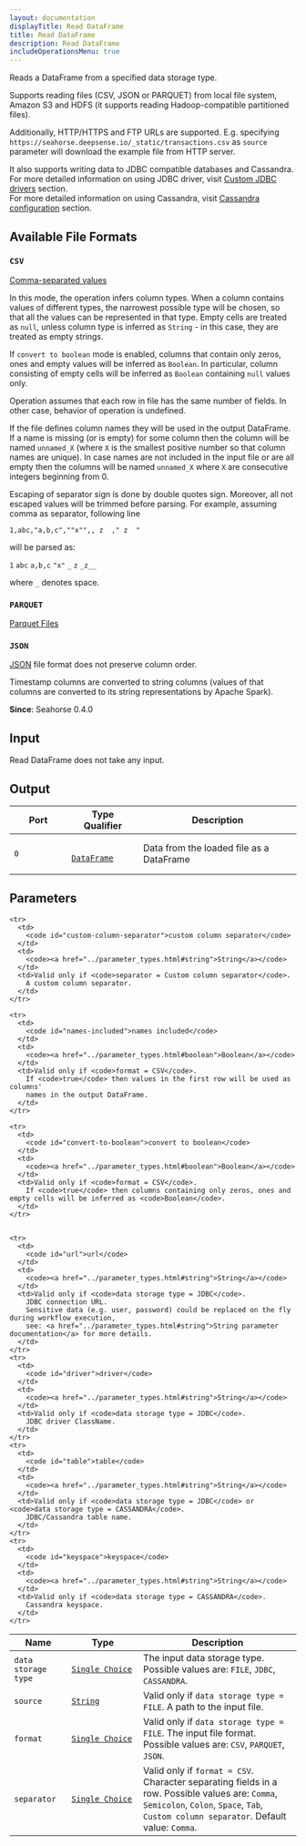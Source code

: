 ```yaml
---
layout: documentation
displayTitle: Read DataFrame
title: Read DataFrame
description: Read DataFrame
includeOperationsMenu: true
---
```


Reads a DataFrame from a specified data storage type.

Supports reading files (CSV, JSON or PARQUET) from local file system, Amazon S3 and HDFS
(it supports reading Hadoop-compatible partitioned files).

Additionally, HTTP/HTTPS and FTP URLs are supported. E.g. specifying
``https://seahorse.deepsense.io/_static/transactions.csv`` as ``source`` parameter will download
the example file from HTTP server.

It also supports writing data to JDBC compatible databases and Cassandra. <BR/>
For more detailed information on using JDBC driver, visit
[Custom JDBC drivers](../workflowexecutor.html#custom-jdbc-drivers) section. <BR/>
For more detailed information on using Cassandra, visit
[Cassandra configuration](../workflowexecutor.html#cassandra-configuration) section.


## Available File Formats

### `CSV`
<a target="_blank" href="https://en.wikipedia.org/wiki/Comma-separated_values">Comma-separated values</a>

In this mode, the operation infers column types.
When a column contains values of different types, the narrowest possible type will be chosen,
so that all the values can be represented in that type.
Empty cells are treated as ``null``, unless column type is inferred as ``String`` - in this
case, they are treated as empty strings.

If `convert to boolean` mode is enabled, columns that contain only zeros, ones and empty values will be
inferred as `Boolean`.
In particular, column consisting of empty cells will be inferred as ``Boolean`` containing ``null`` values only.

Operation assumes that each row in file has the same number of fields.
In other case, behavior of operation is undefined.

If the file defines column names they will be used in the output DataFrame.
If a name is missing (or is empty) for some column then the column will
be named ``unnamed_X`` (where ``X`` is the smallest positive number so that
column names are unique). In case names are not included in the input file
or are all empty then the columns will be named ``unnamed_X`` where ``X`` are
consecutive integers beginning from 0.

Escaping of separator sign is done by double quotes sign.
Moreover, all not escaped values will be trimmed before parsing.
For example, assuming comma as separator, following line

``1,abc,"a,b,c",""x"",, z  ," z  "``

will be parsed as:

``1``  ``abc``  ``a,b,c``  ``"x"`` ``_``  ``z`` ``_z__``

where ``_`` denotes space.

### `PARQUET`
<a target="_blank" href="http://spark.apache.org/docs/latest/sql-programming-guide.html#parquet-files">Parquet Files</a>

### `JSON`
<a target="_blank" href="https://en.wikipedia.org/wiki/JSON">JSON</a>
file format does not preserve column order.

Timestamp columns are converted to string columns
(values of that columns are converted to its string representations by Apache Spark).


**Since**: Seahorse 0.4.0

## Input

Read DataFrame does not take any input.

## Output

<table>
  <thead>
    <tr>
      <th style="width:20%">Port</th>
      <th style="width:25%">Type Qualifier</th>
      <th style="width:55%">Description</th>
    </tr>
  </thead>
  <tbody>
    <tr>
      <td>
        <code>0</code>
      </td>
      <td>
        <code>
          <a href="../classes/dataframe.html">DataFrame</a>
        </code>
      </td>
      <td>Data from the loaded file as a DataFrame</td>
    </tr>
  </tbody>
</table>


## Parameters

<table class="table">
  <thead>
    <tr>
      <th style="width:20%">Name</th>
      <th style="width:25%">Type</th>
      <th style="width:55%">Description</th>
    </tr>
  </thead>
  <tbody>
    <tr>
      <td>
        <code id="data-storage-type">data storage type</code>
      </td>
      <td>
        <code><a href="../parameter_types.html#single_choice">Single Choice</a></code>
      </td>
      <td>The input data storage type. Possible values are:
        <code>FILE</code>, <code>JDBC</code>, <code>CASSANDRA</code>.
      </td>
    </tr>
    <tr>
      <td>
        <code id="source">source</code>
      </td>
      <td>
        <code><a href="../parameter_types.html#string">String</a></code>
      </td>
      <td>Valid only if <code>data storage type = FILE</code>.
        A path to the input file.
      </td>
    </tr>
    <tr>
      <td>
        <code id="format">format</code>
      </td>
      <td>
        <code><a href="../parameter_types.html#single_choice">Single Choice</a></code>
      </td>
      <td>Valid only if <code>data storage type = FILE</code>.
        The input file format. Possible values are:
        <code>CSV</code>, <code>PARQUET</code>, <code>JSON</code>.
      </td>
    </tr>
    <tr>
      <td>
        <code id="separator">separator</code>
      </td>
      <td>
        <code><a href="../parameter_types.html#single_choice">Single Choice</a></code>
      </td>
      <td>Valid only if <code>format = CSV</code>.
        Character separating fields in a row. Possible values are:
        <code>Comma</code>, <code>Semicolon</code>, <code>Colon</code>,
        <code>Space</code>, <code>Tab</code>, <code>Custom column separator</code>.
        Default value: <code>Comma</code>.
      </td>
    </tr>

    <tr>
      <td>
        <code id="custom-column-separator">custom column separator</code>
      </td>
      <td>
        <code><a href="../parameter_types.html#string">String</a></code>
      </td>
      <td>Valid only if <code>separator = Custom column separator</code>.
        A custom column separator.
      </td>
    </tr>

    <tr>
      <td>
        <code id="names-included">names included</code>
      </td>
      <td>
        <code><a href="../parameter_types.html#boolean">Boolean</a></code>
      </td>
      <td>Valid only if <code>format = CSV</code>.
        If <code>true</code> then values in the first row will be used as columns'
        names in the output DataFrame.
      </td>
    </tr>

    <tr>
      <td>
        <code id="convert-to-boolean">convert to boolean</code>
      </td>
      <td>
        <code><a href="../parameter_types.html#boolean">Boolean</a></code>
      </td>
      <td>Valid only if <code>format = CSV</code>.
        If <code>true</code> then columns containing only zeros, ones and empty cells will be inferred as <code>Boolean</code>.
      </td>
    </tr>


    <tr>
      <td>
        <code id="url">url</code>
      </td>
      <td>
        <code><a href="../parameter_types.html#string">String</a></code>
      </td>
      <td>Valid only if <code>data storage type = JDBC</code>.
        JDBC connection URL.
        Sensitive data (e.g. user, password) could be replaced on the fly during workflow execution,
        see: <a href="../parameter_types.html#string">String parameter documentation</a> for more details.
      </td>
    </tr>
    <tr>
      <td>
        <code id="driver">driver</code>
      </td>
      <td>
        <code><a href="../parameter_types.html#string">String</a></code>
      </td>
      <td>Valid only if <code>data storage type = JDBC</code>.
        JDBC driver ClassName.
      </td>
    </tr>
    <tr>
      <td>
        <code id="table">table</code>
      </td>
      <td>
        <code><a href="../parameter_types.html#string">String</a></code>
      </td>
      <td>Valid only if <code>data storage type = JDBC</code> or <code>data storage type = CASSANDRA</code>.
        JDBC/Cassandra table name.
      </td>
    </tr>
    <tr>
      <td>
        <code id="keyspace">keyspace</code>
      </td>
      <td>
        <code><a href="../parameter_types.html#string">String</a></code>
      </td>
      <td>Valid only if <code>data storage type = CASSANDRA</code>.
        Cassandra keyspace.
      </td>
    </tr>

  </tbody>
</table>

